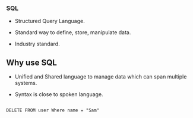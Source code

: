 ### SQL

- Structured Query Language.

- Standard way to define, store, manipulate data.

- Industry standard.


## Why use SQL

- Unified and Shared language to manage data which can span multiple systems.

- Syntax is close to spoken language.

```html

DELETE FROM user Where name = "Sam"

```
